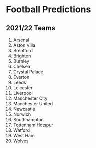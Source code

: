 # Football Predictions

## 2021/22 Teams
1. Arsenal
2. Aston Villa
3. Brentford
4. Brighton
5. Burnley
6. Chelsea
7. Crystal Palace
8. Everton
9. Leeds
10. Leicester
11. Liverpool
12. Manchester City
13. Manchester United
14. Newcastle
15. Norwich
16. Southhampton
17. Tottenham Hotspur
18. Watford
19. West Ham
20. Wolves
